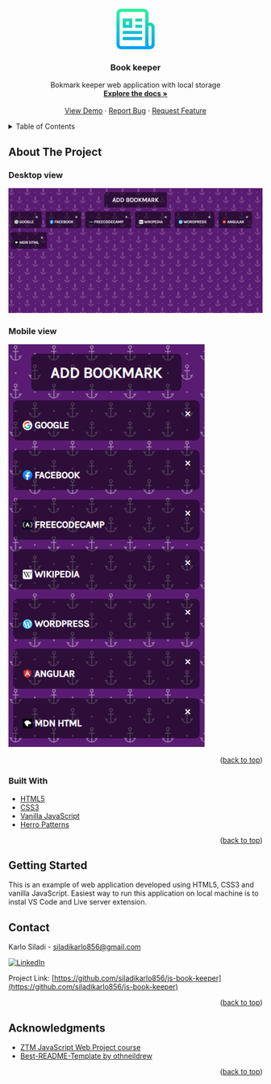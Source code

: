 <div id="top"></div>

<!-- PROJECT LOGO -->
<br />
<div align="center">
  <a href="https://github.com/siladikarlo856/js-book-keeper">
    <img src="images/logo.png" alt="Logo" width="80" height="80">
  </a>

<h3 align="center">Book keeper</h3>

  <p align="center">
    Bokmark keeper web application with local storage
    <br />
    <a href="https://github.com/siladikarlo856/js-book-keeper"><strong>Explore the docs »</strong></a>
    <br />
    <br />
    <a href="https://siladikarlo856.github.io/js-book-keeper/">View Demo</a>
    ·
    <a href="https://github.com/siladikarlo856/js-book-keeper/issues">Report Bug</a>
    ·
    <a href="https://github.com/siladikarlo856/js-book-keeper/issues">Request Feature</a>
  </p>
</div>



<!-- TABLE OF CONTENTS -->
<details>
  <summary>Table of Contents</summary>
  <ol>
    <li>
      <a href="#about-the-project">About The Project</a>
      <ul>
        <li><a href="#built-with">Built With</a></li>
      </ul>
    </li>
    <li>
      <a href="#getting-started">Getting Started</a>
    <li><a href="#contact">Contact</a></li>
    <li><a href="#acknowledgments">Acknowledgments</a></li>
  </ol>
</details>



<!-- ABOUT THE PROJECT -->
## About The Project

### Desktop view
[![Product Name Screen Shot][product-screenshot-desktop]](https://siladikarlo856.github.io/js-book-keeper/)

### Mobile view
[![Product Name Screen Shot][product-screenshot-mobile]](https://siladikarlo856.github.io/js-book-keeper/)



<p align="right">(<a href="#top">back to top</a>)</p>



### Built With

* [HTML5](https://developer.mozilla.org/en-US/docs/Glossary/HTML5)
* [CSS3](https://developer.mozilla.org/en-US/docs/Web/CSS)
* [Vanilla JavaScript](https://developer.mozilla.org/en-US/docs/Web/JavaScript)
* [Herro Patterns](https://www.heropatterns.com/)

<p align="right">(<a href="#top">back to top</a>)</p>



<!-- GETTING STARTED -->
## Getting Started

This is an example of web application developed using HTML5, CSS3 and vanilla JavaScript. Easiest way to run this application on local machine is to instal VS Code and Live server extension.

<!-- CONTACT -->
## Contact


Karlo Siladi - siladikarlo856@gmail.com

[![LinkedIn][linkedin-shield]][linkedin-url]

Project Link: [https://github.com/siladikarlo856/js-book-keeper](https://github.com/siladikarlo856/js-book-keeper)

<p align="right">(<a href="#top">back to top</a>)</p>



<!-- ACKNOWLEDGMENTS -->
## Acknowledgments

* [ZTM JavaScript Web Project course](https://www.udemy.com/course/javascript-web-projects-to-build-your-portfolio-resume/)
* [Best-README-Template by othneildrew](https://github.com/othneildrew/Best-README-Template)


<p align="right">(<a href="#top">back to top</a>)</p>



<!-- MARKDOWN LINKS & IMAGES -->
<!-- https://www.markdownguide.org/basic-syntax/#reference-style-links -->
[contributors-shield]: https://img.shields.io/github/contributors/siladikarlo856/js-book-keeper.svg?style=for-the-badge
[contributors-url]: https://github.com/siladikarlo856/js-book-keeper/graphs/contributors
[forks-shield]: https://img.shields.io/github/forks/siladikarlo856/js-book-keeper.svg?style=for-the-badge
[forks-url]: https://github.com/siladikarlo856/js-book-keeper/network/members
[stars-shield]: https://img.shields.io/github/stars/siladikarlo856/js-book-keeper.svg?style=for-the-badge
[stars-url]: https://github.com/siladikarlo856/js-book-keeper/stargazers
[issues-shield]: https://img.shields.io/github/issues/siladikarlo856/js-book-keeper.svg?style=for-the-badge
[issues-url]: https://github.com/siladikarlo856/js-book-keeper/issues
[license-shield]: https://img.shields.io/github/license/siladikarlo856/js-book-keeper.svg?style=for-the-badge
[license-url]: https://github.com/siladikarlo856/js-book-keeper/blob/master/LICENSE.txt
[linkedin-shield]: https://img.shields.io/badge/-LinkedIn-black.svg?style=for-the-badge&logo=linkedin&colorB=555
[linkedin-url]: https://linkedin.com/in/karlosiladi
[product-screenshot-desktop]: images/screenshot_desktop.png
[product-screenshot-mobile]: images/screenshot_mobile.png